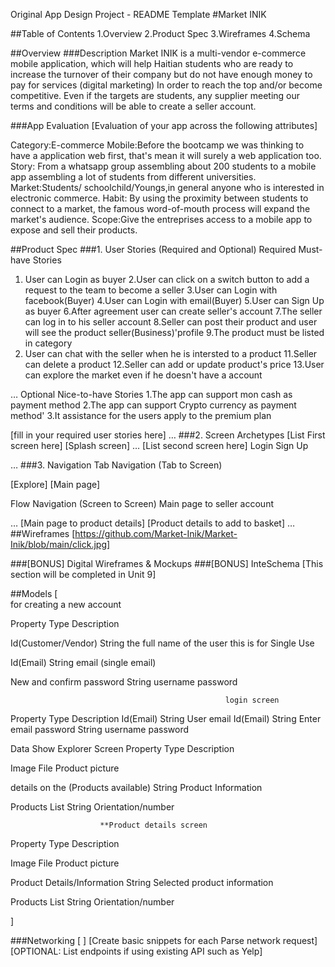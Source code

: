 Original App Design Project - README Template
#Market INIK

##Table of Contents
1.Overview
2.Product Spec
3.Wireframes
4.Schema

##Overview
###Description
Market INIK is a multi-vendor e-commerce mobile application, which will help Haitian students who are ready to increase 
the turnover of their company but do not have enough money to pay for services (digital marketing)
In order to reach the top and/or become competitive. 
Even if the targets are students, any supplier meeting our terms and conditions will be able to create a seller account.


###App Evaluation
[Evaluation of your app across the following attributes]

Category:E-commerce
Mobile:Before the bootcamp we was thinking to have a application web first, that's mean it will surely a web application too.
Story: From a whatsapp group assembling about 200 students to a mobile app assembling a lot of students from different universities.
Market:Students/ schoolchild/Youngs,in general anyone who is interested in electronic commerce.
Habit: By using the proximity between students to connect to a market, the famous word-of-mouth process will expand the market's audience.
Scope:Give the entreprises access to a mobile app to expose and sell their products.

##Product Spec
###1. User Stories (Required and Optional)
Required Must-have Stories

1. User can Login as buyer
2.User can click on a switch button to add a request to the team to become a seller
3.User can Login with facebook(Buyer)
4.User can Login with email(Buyer)
5.User can Sign Up as buyer
6.After agreement user can create seller's account
7.The seller can log in to his seller account
8.Seller can post their product and user will see the product seller(Business)'profile
9.The product must be listed in category
10. User can chat with the seller when he is intersted to a product
11.Seller can delete a product
12.Seller can add or update product's price
13.User can explore the market even if he doesn't have a account


…
Optional Nice-to-have Stories
1.The app can support mon cash as payment method
2.The app can support Crypto currency as payment method'
3.It assistance for the users apply to the premium plan


[fill in your required user stories here]
…
###2. Screen Archetypes
[List First screen here]
[Splash screen]
…
[List second screen here]
Login
Sign Up

…
###3. Navigation
Tab Navigation (Tab to Screen)

[Explore]
[Main page]

Flow Navigation (Screen to Screen)
Main page to seller account

…
[Main page to product details]
[Product details to add to basket]
…
##Wireframes
[https://github.com/Market-Inik/Market-Inik/blob/main/click.jpg]


###[BONUS] Digital Wireframes & Mockups
###[BONUS] InteSchema
[This section will be completed in Unit 9]

##Models
[                           
                                    for creating a new account

Property	                         Type	            Description

Id(Customer/Vendor)	            String	            the full name of the user this is for Single Use

Id(Email)	                        String	            email (single email)

New and confirm password	String	            username password

            
                                                    login screen
Property	            Type	                        Description
Id(Email)	            String	                         User email
Id(Email)	            String	                         Enter email 
password	            String	                        username password










Data Show Explorer Screen
Property	                         Type	            Description

Image	                         File	            Product picture
            
 details on the
(Products available)	            String	            Product Information

Products List	            String	            Orientation/number


                        **Product details screen
Property	                        Type	            Description

Image	                        File	            Product picture

Product Details/Information	String	            Selected product information

Products List	            String	            Orientation/number

]

###Networking
[ ]
[Create basic snippets for each Parse network request]
[OPTIONAL: List endpoints if using existing API such as Yelp]
